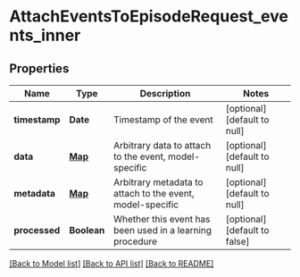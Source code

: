 # AttachEventsToEpisodeRequest_events_inner
## Properties

| Name | Type | Description | Notes |
|------------ | ------------- | ------------- | -------------|
| **timestamp** | **Date** | Timestamp of the event | [optional] [default to null] |
| **data** | [**Map**](AnyType.md) | Arbitrary data to attach to the event, model-specific | [optional] [default to null] |
| **metadata** | [**Map**](AnyType.md) | Arbitrary metadata to attach to the event, model-specific | [optional] [default to null] |
| **processed** | **Boolean** | Whether this event has been used in a learning procedure | [optional] [default to false] |

[[Back to Model list]](../README.md#documentation-for-models) [[Back to API list]](../README.md#documentation-for-api-endpoints) [[Back to README]](../README.md)

